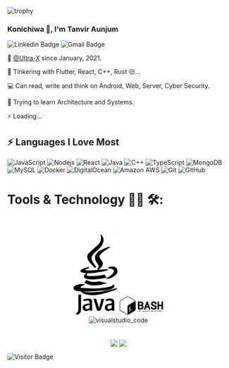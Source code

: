 ![trophy](https://github-profile-trophy.vercel.app/?username=aunjum&margin-w=15&theme=discord)

### Konichiwa 👋, I'm Tanvir Aunjum
![Linkedin Badge](https://img.shields.io/badge/-tanvir-blue?style=flat-square&logo=Linkedin&logoColor=white&link=https://www.linkedin.com/in/md-tanvir-aunjum/)
![Gmail Badge](https://img.shields.io/badge/-aunjum.uxbd@gmail.com-c14438?style=flat-square&logo=Gmail&logoColor=white&link=mailto:aunjum.uxbd@gmail.com)

💼 [@Ultra-X](https://www.uxd.co.jp/) since January, 2021.

🔭 Tinkering with Flutter, React, C++, Rust 😒...

💻 Can read, write and think on Android, Web, Server, Cyber Security.

🌱 Trying to learn Architecture and Systems.

⚡ Loading...

## ⚡ Languages I Love Most

![JavaScript](https://img.shields.io/badge/-JavaScript-black?style=flat-square&logo=javascript)
![Nodejs](https://img.shields.io/badge/-Nodejs-black?style=flat-square&logo=Node.js)
![React](https://img.shields.io/badge/-React-black?style=flat-square&logo=react)
![Java](https://img.shields.io/badge/-java-E34A86?style=flat-square&logo=java)
![C++](https://img.shields.io/badge/-C++-00599C?style=flat-square&logo=c)
![TypeScript](https://img.shields.io/badge/-TypeScript-007ACC?style=flat-square&logo=typescript)
![MongoDB](https://img.shields.io/badge/-MongoDB-black?style=flat-square&logo=mongodb)
![MySQL](https://img.shields.io/badge/-MySQL-black?style=flat-square&logo=mysql)
![Docker](https://img.shields.io/badge/-Docker-black?style=flat-square&logo=docker)
![DigitalOcean](https://img.shields.io/badge/-Digital%20Ocean-darkblue?style=flat-square&logo=digitalocean)
![Amazon AWS](https://img.shields.io/badge/Amazon%20AWS-232F3E?style=flat-square&logo=amazon-aws)
![Git](https://img.shields.io/badge/-Git-black?style=flat-square&logo=git)
![GitHub](https://img.shields.io/badge/-GitHub-181717?style=flat-square&logo=github)

# Tools & Technology 👨‍💻 🛠:
</br>

<p align="center">

<!-- For more icons please follow  https://github.com/MikeCodesDotNET/ColoredBadges -->
<img src="https://github.com/Xx-Ashutosh-xX/Xx-Ashutosh-xX/blob/master/assets/icons/java.png" alt="java"  width="100" hight="50">
<img src="https://github.com/Xx-Ashutosh-xX/Xx-Ashutosh-xX/blob/master/assets/icons/bash.png" alt="bash" width="100" hight="50">
</br>
<img src="https://github.com/Xx-Ashutosh-xX/Xx-Ashutosh-xX/blob/master/assets/icons/visualstudio_code.png" alt="visualstudio_code"
</p>
</br>
</br>
</br>

<a>
  <img align="center" src="https://github-readme-stats.vercel.app/api?username=aunjum&show_icons=true&&count_private=true&show_icons=true&include_all_commits=true&theme=dracula"/>
</a>
<a>
  <img align="center" src="https://github-readme-stats.vercel.app/api/top-langs/?username=aunjum&layout=compact"/>
</a>

![Visitor Badge](https://visitor-badge.laobi.icu/badge?page_id=aunjum)
